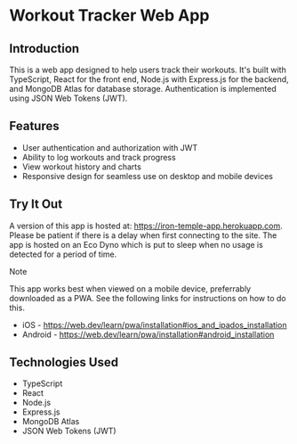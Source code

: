 # Workout Tracker Web App

## Introduction
This is a web app designed to help users track their workouts. It's built with TypeScript, React for the front end, Node.js with Express.js for the backend, and MongoDB Atlas for database storage. Authentication is implemented using JSON Web Tokens (JWT).

## Features
- User authentication and authorization with JWT
- Ability to log workouts and track progress
- View workout history and charts
- Responsive design for seamless use on desktop and mobile devices

## Try It Out
A version of this app is hosted at: https://iron-temple-app.herokuapp.com. Please be patient if there is a delay when first connecting to the site. The app is hosted on an Eco Dyno which is put to sleep when no usage is detected for a period of time.
> [!NOTE]
> This app works best when viewed on a mobile device, preferrably downloaded as a PWA. See the following links for instructions on how to do this.
> - iOS - https://web.dev/learn/pwa/installation#ios_and_ipados_installation
> - Android - https://web.dev/learn/pwa/installation#android_installation

## Technologies Used
- TypeScript
- React
- Node.js
- Express.js
- MongoDB Atlas
- JSON Web Tokens (JWT)
